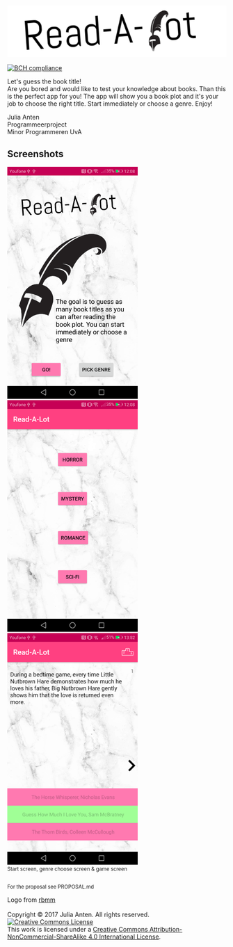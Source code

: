 ![logo](doc/textLogo.png)

[![BCH compliance](https://bettercodehub.com/edge/badge/JuliaAnten/Read-A-Lot?branch=master)](https://bettercodehub.com/)

Let's guess the book title! <br>
Are you bored and would like to test your knowledge about books. Than this is the perfect app for you! The app will show you a book plot and it's your job to choose the right title. Start immediately or choose a genre. Enjoy!

Julia Anten<br>
Programmeerproject<br>
Minor Programmeren UvA

## Screenshots

<img src="doc/screenshotFinalStart.png" alt="screenshotStart" width="300"> 
<img src="doc/screenshotFinalGenre.png" alt="screenshotGenre" width="300">
<img src="doc/screenshotFinalGame.png" alt="screenshotGame" width="300">
<br>
<sup>Start screen, genre choose screen & game screen</sup>

<sub>For the proposal see PROPOSAL.md</sub>

Logo from [rbmm](http://rbmm.com/work/galahad-books-logo/)<br>
<br>Copyright © 2017 Julia Anten. All rights reserved.
<br>
<a rel="license" href="http://creativecommons.org/licenses/by-nc-sa/4.0/"><img alt="Creative Commons License" style="border-width:0" src="https://i.creativecommons.org/l/by-nc-sa/4.0/88x31.png" /></a><br />This work is licensed under a <a rel="license" href="http://creativecommons.org/licenses/by-nc-sa/4.0/">Creative Commons Attribution-NonCommercial-ShareAlike 4.0 International License</a>.
